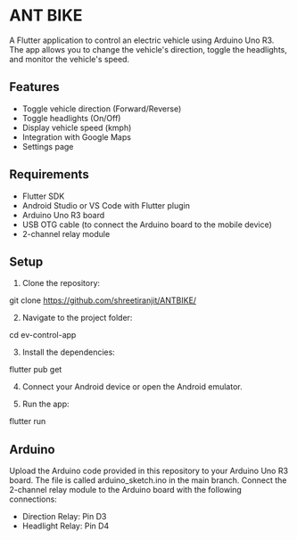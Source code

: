 # ANT BIKE

A Flutter application to control an electric vehicle using Arduino Uno R3. The app allows you to change the vehicle's direction, toggle the headlights, and monitor the vehicle's speed.



## Features

- Toggle vehicle direction (Forward/Reverse)
- Toggle headlights (On/Off)
- Display vehicle speed (kmph)
- Integration with Google Maps
- Settings page

## Requirements

- Flutter SDK
- Android Studio or VS Code with Flutter plugin
- Arduino Uno R3 board
- USB OTG cable (to connect the Arduino board to the mobile device)
- 2-channel relay module

## Setup

1. Clone the repository:

git clone https://github.com/shreetiranjit/ANTBIKE/

2. Navigate to the project folder:

cd ev-control-app

3. Install the dependencies:

flutter pub get

4. Connect your Android device or open the Android emulator.

5. Run the app:

flutter run

## Arduino

Upload the Arduino code provided in this repository to your Arduino Uno R3 board. 
The file is called arduino_sketch.ino in the main branch.
Connect the 2-channel relay module to the Arduino board with the following connections:

- Direction Relay: Pin D3
- Headlight Relay: Pin D4




